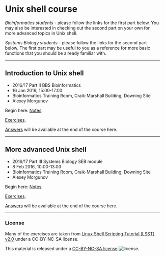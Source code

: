 # Unix shell course

*Bioinformatics students* - please follow the links for the first part below. You may also be interested in checking out the second part on your own for more advanced topics in Unix shell.

*Systems Biology students* - please follow the links for the second part below. The first part may be useful to you as a reference for more basic functions that you should be already familiar with.

---
## Introduction to Unix shell

* 2016/17 Part II BBS Bioinformatics
* 16 Jan 2016, 15:00-17:00
* Bioinformatics Training Room, Craik-Marshall Building, Downing Site
* Alexey Morgunov

Begin here: [Notes](Notes.md).

[Exercises](Exercises.md).

[Answers](Answers.md) will be available at the end of the course here.

---
## More advanced Unix shell

* 2016/17 Part III Systems Biology SEB module
* 8 Feb 2016, 10:00-13:00
* Bioinformatics Training Room, Craik-Marshall Building, Downing Site
* Alexey Morgunov

Begin here: [Notes](Notes.md).

[Exercises](Exercises.md).

[Answers](Answers.md) will be available at the end of the course here.





---
### License

Many of the exercises are taken from [Linux Shell Scripting Tutorial (LSST) v2.0](https://bash.cyberciti.biz/guide/Main_Page) under a CC-BY-NC-SA license.

This material is released under a
[CC-BY-NC-SA license](https://creativecommons.org/licenses/by-nc-sa/4.0/) ![license](https://licensebuttons.net/l/by-nc-sa/3.0/88x31.png).
